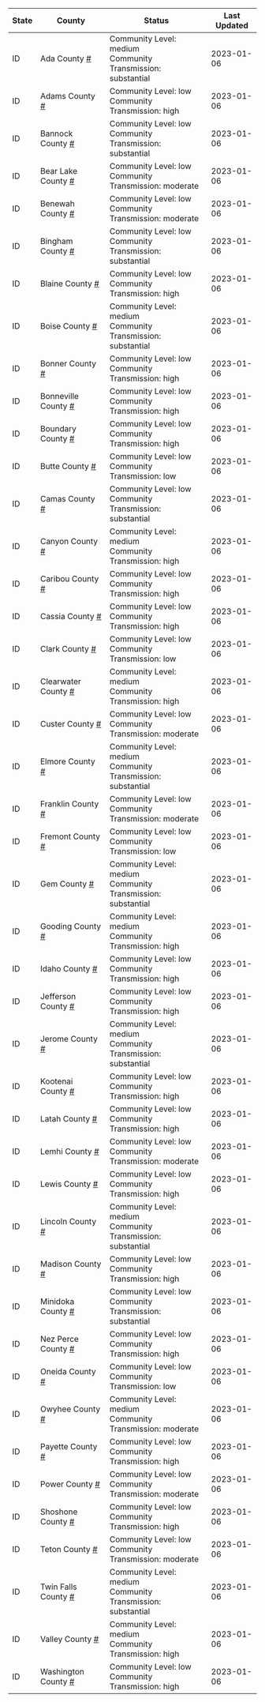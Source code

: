 State | County | Status | Last Updated
--- | --- | --- | --- 
ID | Ada County <a href="#ada_county">#</a> | <a name="ada_county"></a>Community Level: medium<br/>Community Transmission: substantial | 2023-01-06
ID | Adams County <a href="#adams_county">#</a> | <a name="adams_county"></a>Community Level: low<br/>Community Transmission: high | 2023-01-06
ID | Bannock County <a href="#bannock_county">#</a> | <a name="bannock_county"></a>Community Level: low<br/>Community Transmission: substantial | 2023-01-06
ID | Bear Lake County <a href="#bear_lake_county">#</a> | <a name="bear_lake_county"></a>Community Level: low<br/>Community Transmission: moderate | 2023-01-06
ID | Benewah County <a href="#benewah_county">#</a> | <a name="benewah_county"></a>Community Level: low<br/>Community Transmission: moderate | 2023-01-06
ID | Bingham County <a href="#bingham_county">#</a> | <a name="bingham_county"></a>Community Level: low<br/>Community Transmission: substantial | 2023-01-06
ID | Blaine County <a href="#blaine_county">#</a> | <a name="blaine_county"></a>Community Level: low<br/>Community Transmission: high | 2023-01-06
ID | Boise County <a href="#boise_county">#</a> | <a name="boise_county"></a>Community Level: medium<br/>Community Transmission: substantial | 2023-01-06
ID | Bonner County <a href="#bonner_county">#</a> | <a name="bonner_county"></a>Community Level: low<br/>Community Transmission: high | 2023-01-06
ID | Bonneville County <a href="#bonneville_county">#</a> | <a name="bonneville_county"></a>Community Level: low<br/>Community Transmission: high | 2023-01-06
ID | Boundary County <a href="#boundary_county">#</a> | <a name="boundary_county"></a>Community Level: low<br/>Community Transmission: high | 2023-01-06
ID | Butte County <a href="#butte_county">#</a> | <a name="butte_county"></a>Community Level: low<br/>Community Transmission: low | 2023-01-06
ID | Camas County <a href="#camas_county">#</a> | <a name="camas_county"></a>Community Level: low<br/>Community Transmission: substantial | 2023-01-06
ID | Canyon County <a href="#canyon_county">#</a> | <a name="canyon_county"></a>Community Level: medium<br/>Community Transmission: high | 2023-01-06
ID | Caribou County <a href="#caribou_county">#</a> | <a name="caribou_county"></a>Community Level: low<br/>Community Transmission: high | 2023-01-06
ID | Cassia County <a href="#cassia_county">#</a> | <a name="cassia_county"></a>Community Level: low<br/>Community Transmission: high | 2023-01-06
ID | Clark County <a href="#clark_county">#</a> | <a name="clark_county"></a>Community Level: low<br/>Community Transmission: low | 2023-01-06
ID | Clearwater County <a href="#clearwater_county">#</a> | <a name="clearwater_county"></a>Community Level: medium<br/>Community Transmission: high | 2023-01-06
ID | Custer County <a href="#custer_county">#</a> | <a name="custer_county"></a>Community Level: low<br/>Community Transmission: moderate | 2023-01-06
ID | Elmore County <a href="#elmore_county">#</a> | <a name="elmore_county"></a>Community Level: medium<br/>Community Transmission: substantial | 2023-01-06
ID | Franklin County <a href="#franklin_county">#</a> | <a name="franklin_county"></a>Community Level: low<br/>Community Transmission: moderate | 2023-01-06
ID | Fremont County <a href="#fremont_county">#</a> | <a name="fremont_county"></a>Community Level: low<br/>Community Transmission: low | 2023-01-06
ID | Gem County <a href="#gem_county">#</a> | <a name="gem_county"></a>Community Level: medium<br/>Community Transmission: substantial | 2023-01-06
ID | Gooding County <a href="#gooding_county">#</a> | <a name="gooding_county"></a>Community Level: medium<br/>Community Transmission: high | 2023-01-06
ID | Idaho County <a href="#idaho_county">#</a> | <a name="idaho_county"></a>Community Level: low<br/>Community Transmission: high | 2023-01-06
ID | Jefferson County <a href="#jefferson_county">#</a> | <a name="jefferson_county"></a>Community Level: low<br/>Community Transmission: high | 2023-01-06
ID | Jerome County <a href="#jerome_county">#</a> | <a name="jerome_county"></a>Community Level: medium<br/>Community Transmission: substantial | 2023-01-06
ID | Kootenai County <a href="#kootenai_county">#</a> | <a name="kootenai_county"></a>Community Level: low<br/>Community Transmission: high | 2023-01-06
ID | Latah County <a href="#latah_county">#</a> | <a name="latah_county"></a>Community Level: low<br/>Community Transmission: high | 2023-01-06
ID | Lemhi County <a href="#lemhi_county">#</a> | <a name="lemhi_county"></a>Community Level: low<br/>Community Transmission: moderate | 2023-01-06
ID | Lewis County <a href="#lewis_county">#</a> | <a name="lewis_county"></a>Community Level: low<br/>Community Transmission: high | 2023-01-06
ID | Lincoln County <a href="#lincoln_county">#</a> | <a name="lincoln_county"></a>Community Level: medium<br/>Community Transmission: substantial | 2023-01-06
ID | Madison County <a href="#madison_county">#</a> | <a name="madison_county"></a>Community Level: low<br/>Community Transmission: high | 2023-01-06
ID | Minidoka County <a href="#minidoka_county">#</a> | <a name="minidoka_county"></a>Community Level: low<br/>Community Transmission: substantial | 2023-01-06
ID | Nez Perce County <a href="#nez_perce_county">#</a> | <a name="nez_perce_county"></a>Community Level: low<br/>Community Transmission: high | 2023-01-06
ID | Oneida County <a href="#oneida_county">#</a> | <a name="oneida_county"></a>Community Level: low<br/>Community Transmission: low | 2023-01-06
ID | Owyhee County <a href="#owyhee_county">#</a> | <a name="owyhee_county"></a>Community Level: medium<br/>Community Transmission: moderate | 2023-01-06
ID | Payette County <a href="#payette_county">#</a> | <a name="payette_county"></a>Community Level: low<br/>Community Transmission: high | 2023-01-06
ID | Power County <a href="#power_county">#</a> | <a name="power_county"></a>Community Level: low<br/>Community Transmission: moderate | 2023-01-06
ID | Shoshone County <a href="#shoshone_county">#</a> | <a name="shoshone_county"></a>Community Level: low<br/>Community Transmission: high | 2023-01-06
ID | Teton County <a href="#teton_county">#</a> | <a name="teton_county"></a>Community Level: low<br/>Community Transmission: moderate | 2023-01-06
ID | Twin Falls County <a href="#twin_falls_county">#</a> | <a name="twin_falls_county"></a>Community Level: medium<br/>Community Transmission: substantial | 2023-01-06
ID | Valley County <a href="#valley_county">#</a> | <a name="valley_county"></a>Community Level: medium<br/>Community Transmission: high | 2023-01-06
ID | Washington County <a href="#washington_county">#</a> | <a name="washington_county"></a>Community Level: low<br/>Community Transmission: high | 2023-01-06

